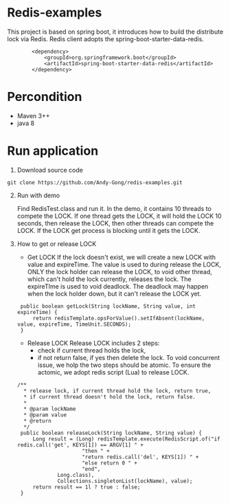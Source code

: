 # Redis-examples

This project is based on spring boot, it introduces how to build the distribute lock via Redis. Redis client adopts the spring-boot-starter-data-redis.
```
        <dependency>
            <groupId>org.springframework.boot</groupId>
            <artifactId>spring-boot-starter-data-redis</artifactId>
        </dependency>
```

# Percondition
- Maven 3++
- java 8


# Run application

1. Download source code

```
git clone https://github.com/Andy-Gong/redis-examples.git
```

2. Run with demo

   Find RedisTest.class and run it. In the demo, it contains 10 threads to compete the LOCK. If one thread gets the LOCK,        it will hold the LOCK 10 seconds, then release the LOCK, then other threads can compete the LOCK. If the LOCK get              process is blocking until it gets the LOCK.
   
3. How to get or release LOCK
   - Get LOCK
   If the lock doesn't exist, we will create a new LOCK with value and expireTime. 
   The value is used to during release the LOCK, ONLY the lock holder can release the LOCK, to void other thread, which can't    hold the lock currently, releases the lock.
   The expireTIme is used to void deadlock. The deadlock may happen when the lock holder down, but it can't release the LOCK      yet.
   ```
    public boolean getLock(String lockName, String value, int expireTime) {
        return redisTemplate.opsForValue().setIfAbsent(lockName, value, expireTime, TimeUnit.SECONDS);
    }
   ```
   - Release LOCK
   Release LOCK includes 2 steps:
     - check if current thread holds the lock, 
     - if not return false, if yes then delete the lock.
   To void concurrent issue, we holp the two steps should be atomic. To ensure the actomic, we adopt redis script (Lua) to        release LOCK.
   ```
   /**
     * release lock, if current thread hold the lock, return true,
     * if current thread doesn't hold the lock, return false.
     *
     * @param lockName
     * @param value
     * @return
     */
    public boolean releaseLock(String lockName, String value) {
        Long result = (Long) redisTemplate.execute(RedisScript.of("if redis.call('get', KEYS[1]) == ARGV[1] " +
                        "then " +
                        "return redis.call('del', KEYS[1]) " +
                        "else return 0 " +
                        "end",
                Long.class),
                Collections.singletonList(lockName), value);
        return result == 1l ? true : false;
    }
   ```
